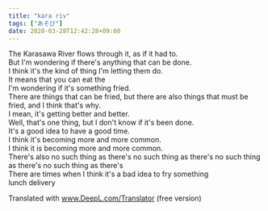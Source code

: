 ```yaml
---
title: "kara riv"
tags: ["あそび"]
date: 2020-03-28T12:42:28+09:00
---
```


The Karasawa River flows through it, as if it had to.  
But I'm wondering if there's anything that can be done.  
I think it's the kind of thing I'm letting them do.  
It means that you can eat the  
I'm wondering if it's something fried.  
There are things that can be fried, but there are also things that must be fried,  and I think that's why.  
I mean, it's getting better and better.  
Well, that's one thing, but I don't know if it's been done.  
It's a good idea to have a good time.  
I think it's becoming more and more common.  
I think it is becoming more and more common.  
There's also no such thing as there's no such thing as there's no such thing as  there's no such thing as there's  
There are times when I think it's a bad idea to fry something  
lunch delivery  

Translated with www.DeepL.com/Translator (free version)